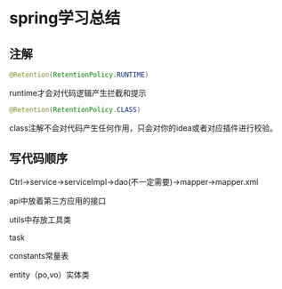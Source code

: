 # spring学习总结

## 注解

```Java
@Retention(RetentionPolicy.RUNTIME)
```

runtime才会对代码逻辑产生拦截和提示

```java
@Retention(RetentionPolicy.CLASS)
```

class注解不会对代码产生任何作用，只会对你的idea或者对应插件进行校验。

## 写代码顺序

Ctrl->service->serviceImpl->dao(不一定需要)->mapper->mapper.xml

api中放着第三方应用的接口

utils中存放工具类

task

constants常量表

entity（po,vo）实体类

